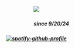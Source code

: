 
⠀⠀
⠀⠀⠀⠀
##### <p align="center">![](https://komarev.com/ghpvc/?username=trody&color=272D0B&label=-　(ᴗ͈˳ᴗ͈)⠀　&style=flat)</p>
##### <p align="center">⠀⠀⠀⠀⠀⠀⠀⠀since 9/20/24</p>
##### <p align="center">[![spotify-github-profile](https://spotify-github-profile.kittinanx.com/api/view?uid=3152hej4rx6alviruqcx4h2xzbqi&cover_image=true&theme=novatorem&show_offline=false&background_color=121212&interchange=true&bar_color=777777&bar_color_cover=true)](https://spotify-github-profile.kittinanx.com/api/view?uid=3152hej4rx6alviruqcx4h2xzbqi&redirect=true)</p>
⠀⠀
⠀⠀

